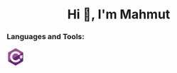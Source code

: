 <h1 align="center">Hi 👋, I'm Mahmut</h1>
<p align="left">
<h3 align="left">Languages ​​and Tools:</h3>
<p align="left"> <a href="https://www.w3schools.com/cs/" target="_blank" rel="noreferrer"> <img src="https://raw.githubusercontent.com/devicons/devicon/master/icons/csharp/csharp-original.svg" alt="csharp" width="40" height="40"/> </a> </s>

